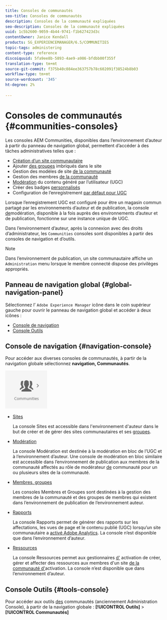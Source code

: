 ```yaml
---
title: Consoles de communautés
seo-title: Consoles de communautés
description: Consoles de la communauté expliquées
seo-description: Consoles de la communauté expliquées
uuid: 1c5b2600-9059-4b44-9741-f1b627423d3c
contentOwner: Janice Kendall
products: SG_EXPERIENCEMANAGER/6.5/COMMUNITIES
topic-tags: administering
content-type: reference
discoiquuid: 5fa9ee8b-5893-4ae9-a986-bfdbb00f355f
translation-type: tm+mt
source-git-commit: f375b40c084ee363757b78c602091f38524b8b03
workflow-type: tm+mt
source-wordcount: '345'
ht-degree: 2%

---
```



# Consoles de communautés {#communities-consoles}

Les consoles AEM Communities, disponibles dans l’environnement d’auteur à partir du panneau de navigation global, permettent d’accéder à des tâches administratives telles que :

* [Création d’un site communautaire](sites-console.md)
* Ajouter [des groupes](groups.md) imbriqués dans le site
* Gestion des modèles de site [de la communauté](sites.md)
* Gestion des membres [de la communauté](members.md)
* [Modération](moderate-ugc.md) du contenu généré par l’utilisateur (UGC)
* Créer des badges [personnalisés](badges.md)
* Configuration de l’enregistrement [par défaut pour UGC](srp-config.md)

Lorsque l’enregistrement [](working-with-srp.md) UGC est configuré pour être un magasin commun partagé par les environnements d’auteur et de publication, la console [de](moderation.md)modération, disponible à la fois auprès des environnements d’auteur et de publication, fonctionne sur une instance unique de UGC.

Dans l’environnement d’auteur, après la connexion avec des droits d’administrateur, les `Communities` consoles sont disponibles à partir des consoles de navigation et d’outils.

>[!NOTE]
>
>Dans l’environnement de publication, un site [](sites-console.md) communautaire affiche un `Administration` menu lorsque le membre connecté dispose des privilèges appropriés.

## Panneau de navigation global {#global-navigation-panel}

Sélectionnez l’ `Adobe Experience Manager` icône dans le coin supérieur gauche pour ouvrir le panneau de navigation global et accéder à deux icônes :

* [Console de navigation](#navigation-console)
* [Console Outils](tools.md)

## Console de navigation {#navigation-console}

Pour accéder aux diverses consoles de communautés, à partir de la navigation globale sélectionnez **navigation, Communautés**.

![communautés](assets/communities.png)

* [Sites](sites-console.md)

   La console Sites est accessible dans l&#39;environnement d&#39;auteur dans le but de créer et de gérer des sites communautaires et ses [groupes](groups.md).

* [Modération](moderation.md)

   La console Modération est destinée à la modération en bloc de l’UGC et à l’environnement d’auteur. Une console de modération en bloc similaire est accessible dans l’environnement de publication aux membres de la communauté affectés au rôle de modérateur [de](users.md#publishenvironmentusersandgroups) communauté pour un ou plusieurs sites de la communauté.

* [Membres, groupes](members.md)

   Les consoles Membres et Groupes sont destinées à la gestion des membres de la communauté et des groupes de membres qui existent dans l’environnement de publication de l’environnement auteur.

* [Rapports](reports.md)

   La console Rapports permet de générer des rapports sur les affectations, les vues de page et le contenu publié (UGC) lorsqu’un site communautaire a [activé Adobe Analytics](sites-console.md#analytics). La console n’est disponible que dans l’environnement d’auteur.

* [Ressources](resources.md)

   La console Ressources permet aux gestionnaires [d&#39;](enablement.md#communitymanagers) activation de créer, gérer et affecter des ressources aux membres d&#39;un site [de la communauté d&#39;](overview.md#enablement-community)activation. La console n’est disponible que dans l’environnement d’auteur.

## Console Outils {#tools-console}

Pour accéder aux outils [des](tools.md) communautés (anciennement Administration Console), à partir de la navigation globale : **[!UICONTROL Outils]** > **[!UICONTROL Communautés]**
